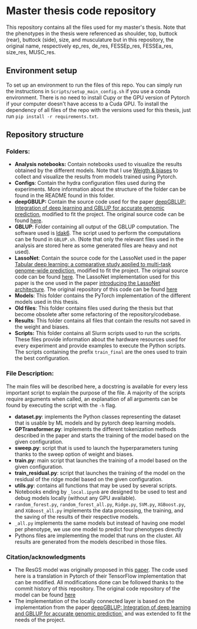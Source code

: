 # Master thesis code repository
This repository contains all the files used for my master's thesis. Note that the phenotypes in the thesis were referenced as shoulder, top, buttock (rear), buttock (side), size, and musculature but in this repository, the original name, respectively ep_res, de_res, FESSEp_res, FESSEa_res, size_res, MUSC_res. 

## Environment setup
To set up an environment to run the files of this repo. You can simply run the instructions in `Scripts/setup_main_config.sh` if you use a conda environment. There is no need to install Cupy or the GPU version of Pytorch if your computer doesn't have access to a Cuda GPU. To install the dependency of all files of the repo with the versions used for this thesis, just run `pip install -r requirements.txt`.

## Repository structure

### Folders:
- **Analysis notebooks:** Contain notebooks used to visualize the results obtained by the different models. Note that I use [Weigth & biases](https://wandb.ai/flo230702/TFE/overview) to collect and visualize the results from models trained using Pytorch.
- **Configs**: Contain the hydra configuration files used during the experiments. More information about the structure of the folder can be found in the README found in this folder.
- **deepGBULP:** Contain the source code used for the paper [deepGBLUP: Integration of deep learning and GBLUP for accurate genomic prediction](https://gsejournal.biomedcentral.com/articles/10.1186/s12711-023-00825-y), modified to fit the project. The original source code can be found [here](https://github.com/gywns6287/deepGBLUP).
- **GBLUP**: Folder containing all output of the GBLUP computation. The software used is [ldak6](https://dougspeed.com/downloads2/). The script used to perform the computations can be found in `GBLUP.sh`. (Note that only the relevant files used in the analysis are stored here as some generated files are heavy and not used).
- **LassoNet**: Contain the source code for the LassoNet used in the paper [Tabular deep learning: a comparative study
applied to multi-task genome-wide prediction](https://pubmed.ncbi.nlm.nih.gov/39367318/), modified to fit the project. The original source code can be found [here](https://github.com/angelYHF/Tabular-deep-learning-for-GWP). The LassoNet implementation used for this paper is the one used in the paper [introducing the LassoNet architecture](https://arxiv.org/abs/1907.12207). The original repository of this code can be found [here](https://github.com/lasso-net/lassonet/blob/master/lassonet/interfaces.py)
- **Models**: This folder contains the PyTorch implementation of the different models used in this thesis.
- **Old files**: This folder contains files used during the thesis but that become obsolete after some refactoring of the repository/codebase.
- **Results**: This folder contains all files that contain the results not saved in the weight and biases.
- **Scripts:** This folder contains all Slurm scripts used to run the scripts. These files provide information about the hardware resources used for every experiment and provide examples to execute the Python scripts. The scripts containing the prefix `train_final` are the ones used to train the best configuration. 

### File Description:
The main files will be described here, a docstring is available for every less important script to explain the purpose of the file. A majority of the scripts require arguments when called, an explanation of all arguments can be found by executing the script with the `-h` flag.
- **dataset.py**: implements the Python classes representing the dataset that is usable by ML models and by pytorch deep learning models.
- **GPTransformer.py**: implements the different tokenization methods described in the paper and starts the training of the model based on the given configuration. 
- **sweep.py**: script that is used to launch the hyperparameters tuning thanks to the sweep option of weight and biases.
- **train.py**: main script that launches the training of a model based on the given configuration.
- **train_residual.py**: script that launches the training of the model on the residual of the ridge model based on the given configuration.
- **utils.py**: contains all functions that may be used by several scripts.
- Notebooks ending by `_local.ipynb` are designed to be used to test and debug models locally (without any GPU available).
- `random_forest.py`, `random_forest_all.py`, `Ridge.py`, `SVM.py`, `XGBoost.py`, and `XGBoost_all.py` implements the data processing, the training, and the saving of the results of their respective models.
- `_all.py` implements the same models but instead of having one model per phenotype, we use one model to predict four phenotypes directly
- Pythons files are implementing the model that runs on the cluster. All results are generated from the models described in those files.

### Citation/acknowledgments
- The ResGS model was originally proposed in this [paper](https://link.springer.com/article/10.1007/s00122-024-04649-2). The code used here is a translation in Pytorch of their TensorFlow implementation that can be modified. All modifications done can be followed thanks to the commit history of this repository. The original code repository of the model can be found [here](https://github.com/996184745/code-for-ResGS)
- The implementation of the locally connected layer is based on the implementation from the paper [deepGBLUP: Integration of deep learning and GBLUP for accurate genomic prediction`](https://gsejournal.biomedcentral.com/articles/10.1186/s12711-023-00825-y) and was extended to fit the needs of the project.